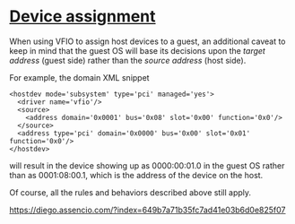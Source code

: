 # [Device assignment](https://libvirt.org/pci-addresses.html#id6)

When using VFIO to assign host devices to a guest, an additional caveat to keep in mind that the guest OS will base its decisions upon the *target address* (guest side) rather than the *source address* (host side).

For example, the domain XML snippet

```
<hostdev mode='subsystem' type='pci' managed='yes'>
  <driver name='vfio'/>
  <source>
    <address domain='0x0001' bus='0x08' slot='0x00' function='0x0'/>
  </source>
  <address type='pci' domain='0x0000' bus='0x00' slot='0x01' function='0x0'/>
</hostdev>
```

will result in the device showing up as 0000:00:01.0 in the guest OS rather than as 0001:08:00.1, which is the address of the device on the host.

Of course, all the rules and behaviors described above still apply.



https://diego.assencio.com/?index=649b7a71b35fc7ad41e03b6d0e825f07